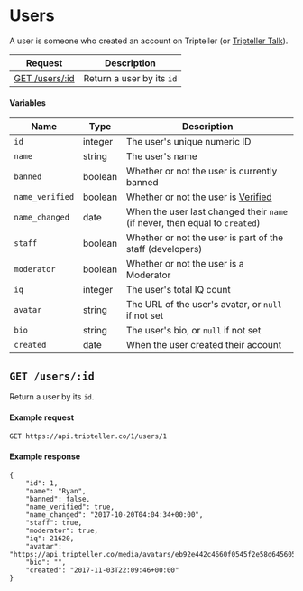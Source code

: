 # Users
A user is someone who created an account on Tripteller (or [Tripteller Talk](https://talk.tripteller.co)).

| Request | Description |
| --- | --- |
| [GET /users/:id](#get-usersid) | Return a user by its `id` |

#### Variables
| Name | Type | Description |
| --- | --- | --- |
| `id` | integer | The user's unique numeric ID |
| `name` | string | The user's name |
| `banned` | boolean | Whether or not the user is currently banned |
| `name_verified` | boolean | Whether or not the user is [Verified](https://tripteller.co/verified) |
| `name_changed` | date | When the user last changed their `name` (if never, then equal to `created`) |
| `staff` | boolean | Whether or not the user is part of the staff (developers) |
| `moderator` | boolean | Whether or not the user is a Moderator |
| `iq` | integer | The user's total IQ count |
| `avatar` | string | The URL of the user's avatar, or `null` if not set |
| `bio` | string | The user's bio, or `null` if not set |
| `created` | date | When the user created their account |

## `GET /users/:id`
Return a user by its `id`.

#### Example request
    GET https://api.tripteller.co/1/users/1

#### Example response
    {
        "id": 1,
        "name": "Ryan",
        "banned": false,
        "name_verified": true,
        "name_changed": "2017-10-20T04:04:34+00:00",
        "staff": true,
        "moderator": true,
        "iq": 21620,
        "avatar": "https://api.tripteller.co/media/avatars/eb92e442c4660f0545f2e58d645605f3.jpg",
        "bio": "",
        "created": "2017-11-03T22:09:46+00:00"
    }
